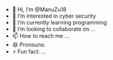 - 👋 Hi, I’m @ManuZu18
- 👀 I’m interested in cyber security
- 🌱 I’m currently learning programming
- 💞️ I’m looking to collaborate on ...
- 📫 How to reach me ...
- 😄 Pronouns: 
- ⚡ Fun fact: ...

<!---
ManuZu18/ManuZu18 is a ✨ special ✨ repository because its `README.md` (this file) appears on your GitHub profile.
You can click the Preview link to take a look at your changes.
--->

